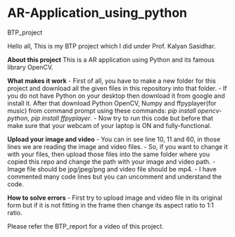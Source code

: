 # AR-Application_using_python
BTP_project

Hello all,
   This is my BTP project which I did under Prof. Kalyan Sasidhar.

**About this project**
This is a AR application using Python and its famous library OpenCV.

**What makes it work**
    - First of all, you have to make a new folder for this project and download all the given files in this repository into that folder.
    - If you do not have Python on your desktop then download it from google and install it. After that download Python OpenCV, Numpy and ffpyplayer(for music) from command prompt using these commands: _pip install opencv-python_, _pip install ffpyplayer_. 
    - Now try to run this code but before that make sure that your webcam of your laptop is ON and fully-functional.

**Upload your image and video**
    - You can in see line 10, 11 and 60, in those lines we are reading the image and video files. 
    - So, if you want to change it with your files, then upload those files into the same folder where you copied this repo and change the path with your image and video path. 
    - Image file should be jpg/jpeg/png and video file should be mp4.
    - I have commented many code lines but you can uncomment and understand the code.
  
**How to solve errors**
    - First try to upload image and video file in its original form but if it is not fitting in the frame then change its aspect ratio to 1:1 ratio.
  
Please refer the BTP_report for a video of this project.
